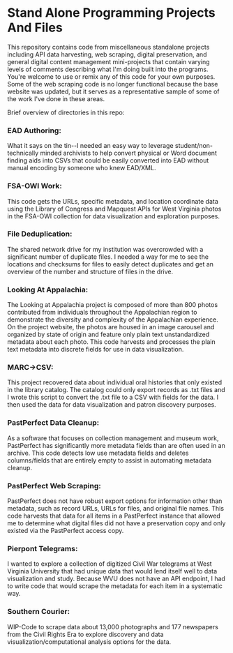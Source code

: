 # Stand Alone Programming Projects And Files
This repository contains code from miscellaneous standalone projects including API data harvesting, web scraping, digital preservation, and general digital content management mini-projects that contain varying levels of comments describing what I'm doing built into the programs. You're welcome to use or remix any of this code for your own purposes. Some of the web scraping code is no longer functional because the base website was updated, but it serves as a representative sample of some of the work I've done in these areas.

Brief overview of directories in this repo: 

### EAD Authoring: 
What it says on the tin--I needed an easy way to leverage student/non-technically minded archivists to help convert physical or Word document finding aids into CSVs that could be easily converted into EAD without manual encoding by someone who knew EAD/XML.

### FSA-OWI Work:
This code gets the URLs, specific metadata, and location coordinate data using the Library of Congress and Mapquest APIs for West Virginia photos in the FSA-OWI collection for data visualization and exploration purposes.

### File Deduplication: 
The shared network drive for my institution was overcrowded with a significant number of duplicate files. I needed a way for me to see the locations and checksums for files to easily detect duplicates and get an overview of the number and structure of files in the drive. 

### Looking At Appalachia: 
The Looking at Appalachia project is composed of more than 800 photos contributed from individuals throughout the Appalachian region to demonstrate the diversity and complexity of the Appalachian experience. On the project website, the photos are housed in an image carousel and organized by state of origin and feature only plain text unstandardized metadata about each photo. This code harvests and processes the plain text metadata into discrete fields for use in data visualization.

### MARC->CSV: 
This project recovered data about individual oral histories that only existed in the library catalog. The catalog could only export records as .txt files and I wrote this script to convert the .txt file to a CSV with fields for the data. I then used the data for data visualization and patron discovery purposes. 

### PastPerfect Data Cleanup: 
As a software that focuses on collection management and museum work, PastPerfect has significantly more metadata fields than are often used in an archive. This code detects low use metadata fields and deletes columns/fields that are entirely empty to assist in automating metadata cleanup. 

### PastPerfect Web Scraping: 
PastPerfect does not have robust export options for information other than metadata, such as record URLs, URLs for files, and original file names. This code harvests that data for all items in a PastPerfect instance that allowed me to determine what digital files did not have a preservation copy and only existed via the PastPerfect access copy.

### Pierpont Telegrams: 
I wanted to explore a collection of digitized Civil War telegrams at West Virginia University that had unique data that would lend itself well to data visualization and study. Because WVU does not have an API endpoint, I had to write code that would scrape the metadata for each item in a systematic way. 

### Southern Courier:
WIP-Code to scrape data about 13,000 photographs and 177 newspapers from the Civil Rights Era to explore discovery and data visualization/computational analysis options for the data.
